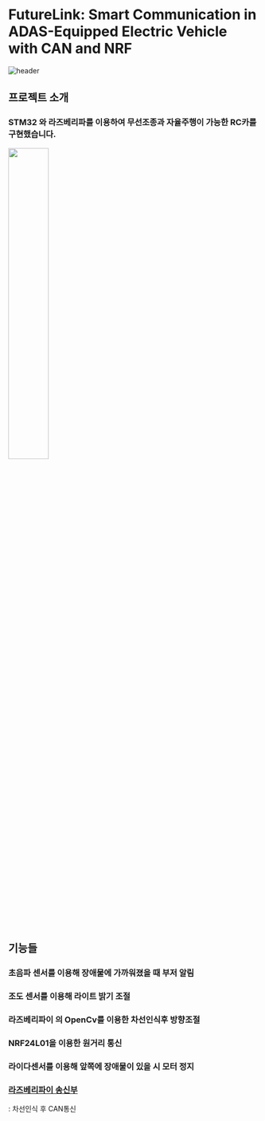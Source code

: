# FutureLink: Smart Communication in ADAS-Equipped Electric Vehicle with CAN and NRF
![header](https://capsule-render.vercel.app/api?type=shark&color=auto&height=300&section=header&text=Future%20Link&fontSize=90)


## 프로젝트 소개
### STM32 와 라즈베리파를 이용하여 무선조종과 자율주행이 가능한 RC카를 구현했습니다.

<img width="40%" src="https://github.com/crasdok/capstone/assets/118472691/78160e14-c080-440e-9248-77b9b9e72d66"/>

## 기능들
### 초음파 센서를 이용해 장애물에 가까워졌을 때 부저 알림
### 조도 센서를 이용해 라이트 밝기 조절
### 라즈베리파이 의 OpenCv를 이용한 차선인식후 방향조절
### NRF24L01을 이용한 원거리 통신
### 라이다센서를 이용해 앞쪽에 장애물이 있을 시 모터 정지

### [라즈베리파이 송신부](https://github.com/crasdok/capstone/tree/main/RaspberryPi_Tx)
: 차선인식 후 CAN통신
